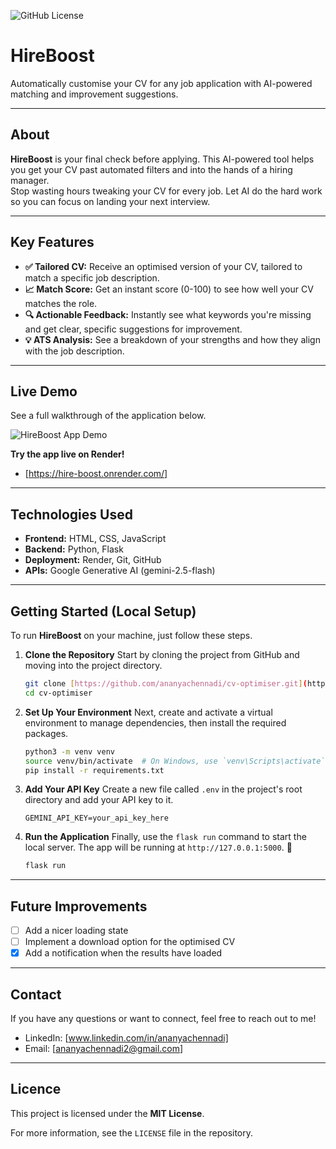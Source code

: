 ![GitHub License](https://img.shields.io/github/license/ananyachennadi/cv-optimiser?refresh=1)
# HireBoost
Automatically customise your CV for any job application with AI-powered matching and improvement suggestions.

---

## About

**HireBoost** is your final check before applying. This AI-powered tool helps you get your CV past automated filters and into the hands of a hiring manager.  
Stop wasting hours tweaking your CV for every job. Let AI do the hard work so you can focus on landing your next interview.

***

## Key Features

* **✅ Tailored CV:** Receive an optimised version of your CV, tailored to match a specific job description.
* **📈 Match Score:** Get an instant score (0-100) to see how well your CV matches the role.
* **🔍 Actionable Feedback:** Instantly see what keywords you're missing and get clear, specific suggestions for improvement.
* **💡 ATS Analysis:** See a breakdown of your strengths and how they align with the job description.

***

## Live Demo

See a full walkthrough of the application below.

![HireBoost App Demo](https://media0.giphy.com/media/v1.Y2lkPTc5MGI3NjExZ2lnbnp1aThuZXNzbmJiNjA3NnZyYm5lMzFta2N1cnZjZWp5OGl0NCZlcD12MV9pbnRlcm5hbF9naWZfYnlfaWQmY3Q9Zw/pe2DQ23sNxFMb6yRrz/giphy.gif)


**Try the app live on Render!**
* [https://hire-boost.onrender.com/]

--- 

## Technologies Used

* **Frontend:** HTML, CSS, JavaScript
* **Backend:** Python, Flask
* **Deployment:** Render, Git, GitHub
* **APIs:** Google Generative AI (gemini-2.5-flash)

---

## Getting Started (Local Setup)

To run **HireBoost** on your machine, just follow these steps.

1.  **Clone the Repository**
    Start by cloning the project from GitHub and moving into the project directory.

    ```bash
    git clone [https://github.com/ananyachennadi/cv-optimiser.git](https://github.com/ananyachennadi/cv-optimiser.git)
    cd cv-optimiser
    ```

2.  **Set Up Your Environment**
    Next, create and activate a virtual environment to manage dependencies, then install the required packages.

    ```bash
    python3 -m venv venv
    source venv/bin/activate  # On Windows, use `venv\Scripts\activate`
    pip install -r requirements.txt
    ```

3.  **Add Your API Key**
    Create a new file called `.env` in the project's root directory and add your API key to it.

    ```
    GEMINI_API_KEY=your_api_key_here
    ```

4.  **Run the Application**
    Finally, use the `flask run` command to start the local server. The app will be running at `http://127.0.0.1:5000`. 🚀

    ```bash
    flask run
    ```

---
## Future Improvements
- [ ] Add a nicer loading state
- [ ] Implement a download option for the optimised CV
- [X] Add a notification when the results have loaded

---
## Contact
If you have any questions or want to connect, feel free to reach out to me!
- LinkedIn: [www.linkedin.com/in/ananyachennadi]
- Email: [ananyachennadi2@gmail.com]

---
## Licence

This project is licensed under the **MIT License**.

For more information, see the `LICENSE` file in the repository.




